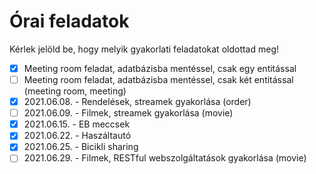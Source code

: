 # Órai feladatok

Kérlek jelöld be, hogy melyik gyakorlati feladatokat oldottad meg!

* [x] Meeting room feladat, adatbázisba mentéssel, csak egy entitással
* [ ] Meeting room feladat, adatbázisba mentéssel, csak két entitással (meeting room, meeting)
* [x] 2021.06.08. - Rendelések, streamek gyakorlása (order)
* [ ] 2021.06.09. - Filmek, streamek gyakorlása (movie)
* [x] 2021.06.15. - EB meccsek
* [x] 2021.06.22. - Haszáltautó
* [x] 2021.06.25. - Bicikli sharing
* [ ] 2021.06.29. - Filmek, RESTful webszolgáltatások gyakorlása (movie)